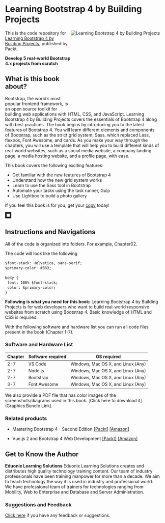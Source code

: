 # Learning Bootstrap 4 by Building Projects

<a href="https://www.packtpub.com/web-development/learning-bootstrap-4-building-projects?utm_source=GitHub&utm_medium=repository&utm_campaign=978-1-78934-325-0"><img src="https://www.packtpub.com/sites/default/files/B11322.png" alt="Learning Bootstrap 4 by Building Projects" height="256px" align="right"></a>

This is the code repository for [Learning Bootstrap 4 by Building Projects](https://www.packtpub.com/web-development/learning-bootstrap-4-building-projects?utm_source=GitHub&utm_medium=repository&utm_campaign=978-1-78934-325-0), published by Packt.

**Develop 5 real-world Bootstrap 4.x projects from scratch**

## What is this book about?
Bootstrap, the world’s most popular frontend framework, is an open source toolkit for building web applications with HTML, CSS, and JavaScript. Learning Bootstrap 4 by Building Projects covers the essentials of Bootstrap 4 along with best practices. The book begins by introducing you to the latest features of Bootstrap 4. You will learn different elements and components of Bootstrap, such as the strict grid system, Sass, which replaced Less, flexbox, Font Awesome, and cards. As you make your way through the chapters, you will use a template that will help you to build different kinds of real-world websites, such as a social media website, a company landing page, a media hosting website, and a profile page, with ease.

This book covers the following exciting features:
* Get familiar with the new features of Bootstrap 4
* Understand how the new grid system works
* Learn to use the Sass tool in Bootstrap
* Automate your tasks using the task runner, Gulp
* Use Lightbox to build a photo gallery

If you feel this book is for you, get your [copy](https://www.amazon.com/dp/1789343259) today!

<a href="https://www.packtpub.com/?utm_source=github&utm_medium=banner&utm_campaign=GitHubBanner"><img src="https://raw.githubusercontent.com/PacktPublishing/GitHub/master/GitHub.png" 
alt="https://www.packtpub.com/" border="5" /></a>


## Instructions and Navigations
All of the code is organized into folders. For example, Chapter02.

The code will look like the following:
```
$font-stack: Helvetica, sans-serif;
$primary-color: #333;

body {
 font: 100% $font-stack;
 color: $primary-color;
}
```

**Following is what you need for this book:**
Learning Bootstrap 4 by Building Projects is for web developers who want to build real-world responsive websites from scratch using Bootstrap 4. Basic knowledge of HTML and CSS is required.

With the following software and hardware list you can run all code files present in the book (Chapter 1-7).

### Software and Hardware List

| Chapter   | Software required                   | OS required                        |
| --------  | ------------------------------------| -----------------------------------|
| 2-7       | VS Code                             | Windows, Mac OS X, and Linux (Any) |
| 2-7       | Node.js                             | Windows, Mac OS X, and Linux (Any) |
| 2-7       | Bootstrap                           | Windows, Mac OS X, and Linux (Any) |
| 3-7       | Font Awesome                        | Windows, Mac OS X, and Linux (Any) |

We also provide a PDF file that has color images of the screenshots/diagrams used in this book. [Click here to download it](Graphics Bundle Link).

### Related products <Paste books from the Other books you may enjoy section>
* Mastering Bootstrap 4 - Second Edition [[Packt]](https://www.packtpub.com/web-development/mastering-bootstrap-4-second-edition?utm_source=GitHub&utm_medium=repository&utm_campaign=978-1-78883-490-2) [[Amazon]](https://www.amazon.com/dp/1788834909)

* Vue.js 2 and Bootstrap 4 Web Development [[Packt]](https://www.packtpub.com/web-development/vuejs-2-and-bootstrap-4-web-development?utm_source=GitHub&utm_medium=repository&utm_campaign=978-1-78829-092-0) [[Amazon]](https://www.amazon.com/dp/1788290925)

## Get to Know the Author
**Eduonix Learning Solutions**
Eduonix Learning Solutions creates and distributes high quality technology training content. Our team of industry professionals have been training manpower for more than a decade. We aim to teach technology the way it is used in industry and professional world. We have professional team of trainers for technologies ranging from Mobility, Web to Enterprise and Database and Server Administration.



### Suggestions and Feedback
[Click here](https://docs.google.com/forms/d/e/1FAIpQLSdy7dATC6QmEL81FIUuymZ0Wy9vH1jHkvpY57OiMeKGqib_Ow/viewform) if you have any feedback or suggestions.
